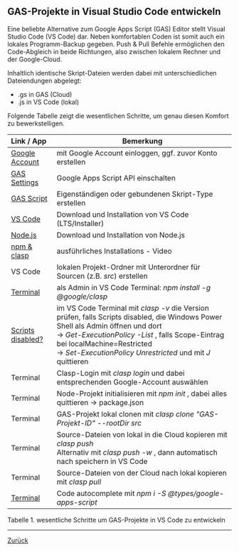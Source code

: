 ## GAS-Projekte in Visual Studio Code entwickeln

Eine beliebte Alternative zum Google Apps Script (GAS) Editor stellt Visual Studio Code (VS Code) dar. Neben komfortablen Coden ist somit auch ein lokales Programm-Backup gegeben. Push & Pull Befehle ermöglichen den Code-Abgleich in beide Richtungen, also zwischen lokalem Rechner und der Google-Cloud.

Inhaltlich identische Skript-Dateien werden dabei mit unterschiedlichen Dateiendungen abgelegt:
  * .gs in GAS (Cloud)
  * .js in VS Code (lokal)

Folgende Tabelle zeigt die wesentlichen Schritte, um genau diesen Komfort zu bewerkstelligen. 

| Link / App | Bemerkung |
|:------------------ |-----------------------------------------|
| [Google Account](https://www.google.com/) | mit Google Account einloggen, ggf. zuvor Konto erstellen |
| [GAS Settings](https://script.google.com/home/usersettings) | Google Apps Script API einschalten |
| [GAS Script](https://developers.google.com/apps-script/guides/standalone?hl=de) | Eigenständigen oder gebundenen Skript-Type erstellen |
| [VS Code](https://code.visualstudio.com/download) | Download und Installation von VS Code (LTS/Installer) |
| [Node.js](https://nodejs.org/en/download/) | Download und Installation von Node.js |
| [npm & clasp](https://www.youtube.com/watch?v=lwxiEB-Mnys) | ausführliches Installations - Video |
| VS Code | lokalen Projekt-Ordner mit Unterordner für Sourcen (z.B. *src*) erstellen |
| [Terminal](https://github.com/google/clasp) | als Admin in VS Code Terminal:  *npm install -g @google/clasp* |
| [Scripts disabled?](https://www.google.com/search?q=error+Visual+Studio+terminal+script+running+power+shell&ei=TfEIZKTgF9TBlAbplJSgCw&ved=0ahUKEwjkuuyfl839AhXUIMUKHWkKBbQQ4dUDCBA&uact=5&oq=error+Visual+Studio+terminal+script+running+power+shell&gs_lcp=Cgxnd3Mtd2l6LXNlcnAQAzoFCAAQogRKBAhBGABQAFi6CGCUC2gAcAF4AIABbYgBygSSAQMzLjOYAQCgAQHAAQE&sclient=gws-wiz-serp#fpstate=ive&vld=cid:5984ff59,vid:X7mg3pJfhZQ) | im VS Code Terminal mit *clasp -v* die Version prüfen, falls Scripts disabled, die Windows Power Shell als Admin öffnen und dort<br>-> *Get-ExecutionPolicy -List* , falls Scope-Eintrag bei localMachine=Restricted<br>-> *Set-ExecutionPolicy Unrestricted* und mit *J* quittieren|
| Terminal | Clasp-Login mit *clasp login* und dabei entsprechenden Google-Account auswählen|
| Terminal | Node-Projekt initialisieren mit *npm init* , dabei alles quittieren -> package.json|
| Terminal | GAS-Projekt lokal clonen mit *clasp clone "GAS-Projekt-ID" --rootDir src*|
| Terminal | Source-Dateien von lokal in die Cloud kopieren mit *clasp push*<br>Alternativ mit *clasp push -w* , dann automatisch nach speichern in VS Code|
| Terminal | Source-Dateien von der Cloud nach lokal kopieren mit *clasp pull*|
| [Terminal](https://github.com/google/clasp/blob/master/docs/typescript.md) | Code autocomplete mit *npm i -S @types/google-apps-script*|

Tabelle 1. wesentliche Schritte um GAS-Projekte in VS Code zu entwickeln 

---






[Zurück](README.md)